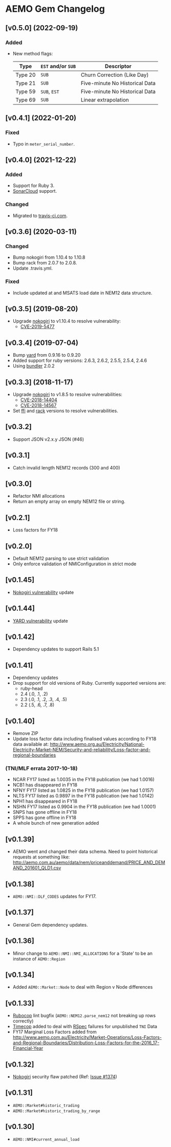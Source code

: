 # AEMO Gem Changelog

## [v0.5.0] (2022-09-19)

### Added

*   New method flags:

    | Type | `EST` and/or `SUB` | Descriptor |
    | --- | --- | --- |
    | Type 20 | `SUB` | Churn Correction (Like Day) |
    | Type 21 | `SUB` | Five-minute No Historical Data |
    | Type 59 | `SUB`, `EST` | Five-minute No Historical Data |
    | Type 69 | `SUB` | Linear extrapolation |

## [v0.4.1] (2022-01-20)

### Fixed

*   Typo in `meter_serial_number`.

## [v0.4.0] (2021-12-22)

### Added

*   Support for Ruby 3.
*   [SonarCloud](https://sonarcloud.io/project/issues?id=jufemaiz_aemo) support.

### Changed

*   Migrated to [travis-ci.com](https://travis-ci.com/github/jufemaiz/aemo).

## [v0.3.6] (2020-03-11)

### Changed

* Bump nokogiri from 1.10.4 to 1.10.8
* Bump rack from 2.0.7 to 2.0.8.
* Update .travis.yml.

### Fixed

* Include updated at and MSATS load date in NEM12 data structure.

## [v0.3.5] (2019-08-20)

*   Upgrade [nokogiri](https://rubygems.org/gems/nokogiri) to v1.10.4 to resolve
    vulnerability:
    *   [CVE-2019-5477](https://nvd.nist.gov/vuln/detail/CVE-2019-5477)

## [v0.3.4] (2019-07-04)

*   Bump [yard](https://github.com/lsegal/yard) from 0.9.16 to 0.9.20
*   Added support for ruby versions: 2.6.3, 2.6.2, 2.5.5, 2.5.4, 2.4.6
*   Using [bundler](https://rubygems.com/gems/bundler) 2.0.2


## [v0.3.3] (2018-11-17)

*   Upgrade [nokogiri](https://rubygems.org/gems/nokogiri) to v1.8.5 to resolve
    vulnerabilities:
    *   [CVE-2018-14404](https://nvd.nist.gov/vuln/detail/CVE-2018-14404)
    *   [CVE-2018-14567](https://nvd.nist.gov/vuln/detail/CVE-2018-14567)
*   Set [ffi](https://rubygems.org/gems/ffi) and
    [rack](https://rubygems.org/gems/rack) versions to resolve vulnerabilities.

## [v0.3.2]

*   Support JSON v2.x.y JSON (#46)

## [v0.3.1]

*   Catch invalid length  NEM12 records (300 and 400)

## [v0.3.0]

*   Refactor NMI allocations
*   Return an empty array on empty NEM12 file or string.

## [v0.2.1]

*   Loss factors for FY18

## [v0.2.0]

*   Default NEM12 parsing to use strict validation
*   Only enforce validation of NMIConfiguration in strict mode

## [v0.1.45]

*   [Nokogiri vulnerability](https://rubysec.com/advisories/nokogiri-CVE-2017-15412)
    update

## [v0.1.44]

*   [YARD vulnerability](https://rubysec.com/advisories/yard-CVE-2017-17042)
    update

## [v0.1.42]

*   Dependency updates to support Rails 5.1

## [v0.1.41]

*   Dependency updates
*   Drop support for old versions of Ruby. Currently supported versions are:
    *   ruby-head
    *   2.4 (.0, .1, .2)
    *   2.3 (.0, .1, .2, .3, .4, .5)
    *   2.2 (.5, .6, .7, .8)

## [v0.1.40]

*   Remove ZIP
*   Update loss factor data including finalised values according to FY18 data
    available at:
    <http://www.aemo.org.au/Electricity/National-Electricity-Market-NEM/Security-and-reliability/Loss-factor-and-regional-boundaries>

### (TNI/MLF errata 2017-10-18)

*   NCAR FY17 listed as 1.0035 in the FY18 publication (we had 1.0016)
*   NCB1 has disappeared in FY18
*   NFNY FY17 listed as 1.0825 in the FY18 publication (we had 1.0157)
*   NLTS FY17 listed as 0.9897 in the FY18 publication (we had 1.0142)
*   NPH1 has disappeared in FY18
*   NSHN FY17 listed as 0.9904 in the FY18 publication (we had 1.0001)
*   SNPS has gone offline in FY18
*   SPPS has gone offline in FY18
*   A whole bunch of new generation added

## [v0.1.39]

*   AEMO went and changed their data schema. Need to point historical requests
    at something like:
    <http://aemo.com.au/aemo/data/nem/priceanddemand/PRICE_AND_DEMAND_201601_QLD1.csv>

## [v0.1.38]

*   `AEMO::NMI::DLF_CODES` updates for FY17.

## [v0.1.37]

*   General Gem dependency updates.

## [v0.1.36]

*   Minor change to `AEMO::NMI::NMI_ALLOCATIONS` for a 'State' to be an instance
    of `AEMO::Region`

## [v0.1.34]

*   Added `AEMO::Market::Node` to deal with Region v Node differences

## [v0.1.33]

*   [Rubocop](https://github.com/rubocop-hq/rubocop) lint bugfix
    (`AEMO::NEM12.parse_nem12` not breaking up rows correctly)
*   [Timecop](https://github.com/travisjeffery/timecop) added to deal with
    [RSpec](https://rspec.info/) failures for unpublished `TNI` Data
*   FY17 Marginal Loss Factors added from
    <http://www.aemo.com.au/Electricity/Market-Operations/Loss-Factors-and-Regional-Boundaries/Distribution-Loss-Factors-for-the-2016_17-Financial-Year>

## [v0.1.32]

*   [Nokogiri](https://github.com/sparklemotion/nokogiri) security flaw patched
    (Ref: [Issue #1374](https://github.com/sparklemotion/nokogiri/issues/1374))

## [v0.1.31]

*   `AEMO::Market#historic_trading`
*   `AEMO::Market#historic_trading_by_range`

## [v0.1.30]

*   `AEMO::NMI#current_annual_load`
